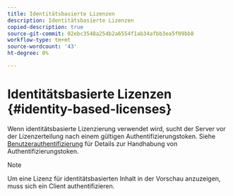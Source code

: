 ```yaml
---
title: Identitätsbasierte Lizenzen
description: Identitätsbasierte Lizenzen
copied-description: true
source-git-commit: 02ebc3548a254b2a6554f1ab34afbb3ea5f09bb8
workflow-type: tm+mt
source-wordcount: '43'
ht-degree: 0%

---
```


# Identitätsbasierte Lizenzen {#identity-based-licenses}

Wenn identitätsbasierte Lizenzierung verwendet wird, sucht der Server vor der Lizenzerteilung nach einem gültigen Authentifizierungstoken. Siehe [Benutzerauthentifizierung](../../../aaxs-protecting-content/content-introduction/content-usage-rules/content-authentication/content-user-authentication.md) für Details zur Handhabung von Authentifizierungstoken.

>[!NOTE]
>
>Um eine Lizenz für identitätsbasierten Inhalt in der Vorschau anzuzeigen, muss sich ein Client authentifizieren.
